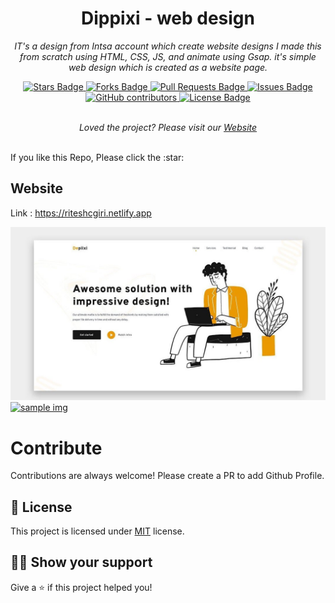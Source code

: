 ﻿<h1 align="center">Dippixi - web design</h1>
<p align="center"><i>IT's a design from Intsa account which create website designs I made this from scratch using HTML, CSS, JS, and animate using Gsap. it's simple web design which is created as a website page.</i></p>
<div align="center">
  <a href="https://github.com/riteshcgiri/dippixi_design/stargazers">
    <img src="https://img.shields.io/github/stars/riteshcgiri/dippixi_design" alt="Stars Badge"/>
  </a>
  <a href="https://github.com/riteshcgiri/dippixi_design/network/members">
    <img src="https://img.shields.io/github/forks/riteshcgiri/dippixi_design" alt="Forks Badge"/>
  </a>
  <a href="https://github.com/riteshcgiri/dippixi_design/pulls">
    <img src="https://img.shields.io/github/issues-pr/riteshcgiri/dippixi_design" alt="Pull Requests Badge"/>
  </a>
  <a href="https://github.com/riteshcgiri/dippixi_design/issues">
    <img src="https://img.shields.io/github/issues/riteshcgiri/dippixi_design" alt="Issues Badge"/>
  </a>
  <a href="https://github.com/riteshcgiri/dippixi_design/graphs/contributors">
    <img alt="GitHub contributors" src="https://img.shields.io/github/contributors/riteshcgiri/dippixi_design?color=2b9348">
  </a>
  <a href="https://github.com/riteshcgiri/dippixi_design/blob/master/LICENSE">
    <img src="https://img.shields.io/github/license/riteshcgiri/dippixi_design?color=2b9348" alt="License Badge"/>
  </a>
</div>
<br>
  <p align="center">
    <i>Loved the project? Please visit our 
    <a href="https://riteshcgiri.netlify.app">Website</a>
    </i>
  </p>
<br>
If you like this Repo, Please click the :star:


## Website

Link : https://riteshcgiri.netlify.app

<a href="https://awesome-github-readme-profile.netlify.app">
  <img src="https://github.com/riteshcgiri/dippixi_design/blob/main/npj.jpg?raw=true" alt="sample img" />
  <img src="[[https://github.com/riteshcgiri/dippixi_design/blob/main/vid-ezgif.com-optimize.gif](https://github.com/riteshcgiri/dippixi_design/blob/main/npj.jpg?raw=true)](https://github.com/riteshcgiri/dippixi_design/blob/main/vid-ezgif.com-optimize.gif)" alt="sample img" />
  </a>


# Contribute

Contributions are always welcome! Please create a PR to add Github Profile.

## :pencil: License

This project is licensed under [MIT](https://opensource.org/licenses/MIT) license.

## :man_astronaut: Show your support

Give a ⭐️ if this project helped you!
